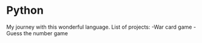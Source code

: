 # Python

My journey with this wonderful language. List of projects:
-War card game
-Guess the number game
